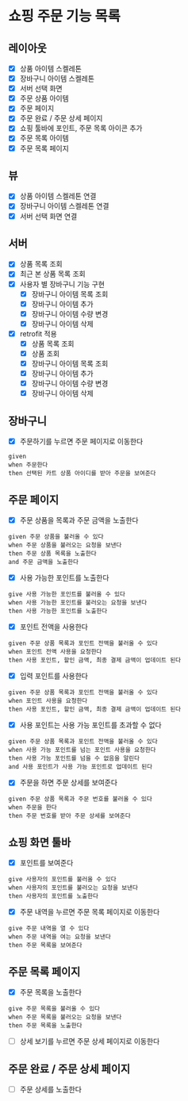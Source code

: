 # 쇼핑 주문 기능 목록

## 레이아웃

- [x] 상품 아이템 스켈레톤
- [x] 장바구니 아이템 스켈레톤
- [x] 서버 선택 화면
- [x] 주문 상품 아이템
- [x] 주문 페이지
- [x] 주문 완료 / 주문 상세 페이지
- [x] 쇼핑 툴바에 포인트, 주문 목록 아이콘 추가
- [x] 주문 목록 아이템
- [x] 주문 목록 페이지

## 뷰

- [x] 상품 아이템 스켈레톤 연결
- [x] 장바구니 아이템 스켈레톤 연결
- [x] 서버 선택 화면 연결

## 서버

- [x] 상품 목록 조회
- [x] 최근 본 상품 목록 조회
- [x] 사용자 별 장바구니 기능 구현
    - [x] 장바구니 아이템 목록 조회
    - [x] 장바구니 아이템 추가
    - [x] 장바구니 아이템 수량 변경
    - [x] 장바구니 아이템 삭제
- [x] retrofit 적용
    - [x] 상품 목록 조회
    - [x] 상품 조회
    - [x] 장바구니 아이템 목록 조회
    - [x] 장바구니 아이템 추가
    - [x] 장바구니 아이템 수량 변경
    - [x] 장바구니 아이템 삭제

## 장바구니

- [x] 주문하기를 누르면 주문 페이지로 이동한다
```gherkin
given
when 주문한다
then 선택된 카트 상품 아이디를 받아 주문을 보여준다
```

## 주문 페이지

- [x] 주문 상품을 목록과 주문 금액을 노출한다
```gherkin
given 주문 상품을 불러올 수 있다
when 주문 상품을 불러오는 요청을 보낸다
then 주문 상품 목록을 노출한다
and 주문 금액을 노출한다
```
- [x] 사용 가능한 포인트를 노출한다
```gherkin
give 사용 가능한 포인트를 불러올 수 있다
when 사용 가능한 포인트를 불러오는 요청을 보낸다
then 사용 가능한 포인트를 노출한다
```
- [x] 포인트 전액을 사용한다
```gherkin
given 주문 상품 목록과 포인트 전액을 불러올 수 있다
when 포인트 전액 사용을 요청한다
then 사용 포인트, 할인 금액, 최종 결제 금액이 업데이트 된다
```
- [x] 입력 포인트를 사용한다
```gherkin
given 주문 상품 목록과 포인트 전액을 불러올 수 있다
when 포인트 사용을 요청한다
then 사용 포인트, 할인 금액, 최종 결제 금액이 업데이트 된다
```
- [x] 사용 포인트는 사용 가능 포인트를 초과할 수 없다
```gherkin
given 주문 상품 목록과 포인트 전액을 불러올 수 있다
when 사용 가능 포인트를 넘는 포인트 사용을 요청한다
then 사용 가능 포인트를 넘을 수 없음을 알린다
and 사용 포인트가 사용 가능 포인트로 업데이트 된다
```
- [x] 주문을 하면 주문 상세를 보여준다
```gherkin
given 주문 상품 목록과 주문 번호를 불러올 수 있다 
when 주문을 한다
then 주문 번호를 받아 주문 상세를 보여준다
```

## 쇼핑 화면 툴바

- [x] 포인트를 보여준다
```gherkin
give 사용자의 포인트를 불러올 수 있다
when 사용자의 포인트를 불러오는 요청을 보낸다
then 사용자의 포인트를 노출한다
```
- [x] 주문 내역을 누르면 주문 목록 페이지로 이동한다
```gherkin
give 주문 내역을 열 수 있다
when 주문 내역을 여는 요청을 보낸다
then 주문 목록을 보여준다
```

## 주문 목록 페이지

- [x] 주문 목록을 노출한다
```gherkin
give 주문 목록을 불러올 수 있다
when 주문 목록을 불러오는 요청을 보낸다
then 주문 목록을 노출한다
```
- [ ] 상세 보기를 누르면 주문 상세 페이지로 이동한다

## 주문 완료 / 주문 상세 페이지

- [ ] 주문 상세를 노출한다
